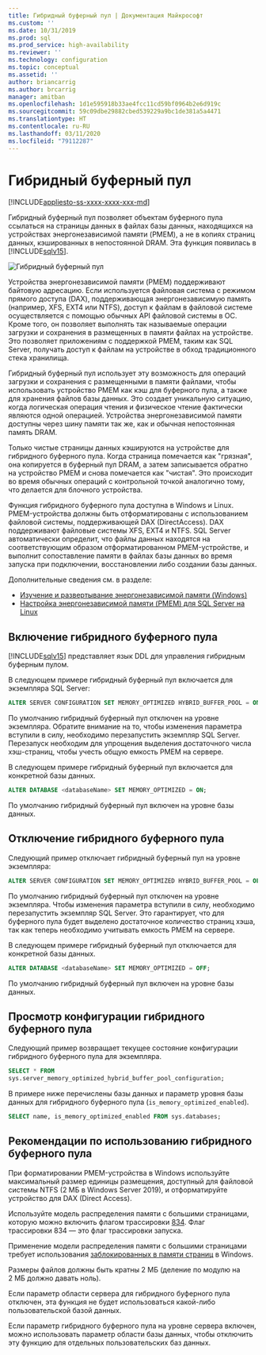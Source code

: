```yaml
---
title: Гибридный буферный пул | Документация Майкрософт
ms.custom: ''
ms.date: 10/31/2019
ms.prod: sql
ms.prod_service: high-availability
ms.reviewer: ''
ms.technology: configuration
ms.topic: conceptual
ms.assetid: ''
author: briancarrig
ms.author: brcarrig
manager: amitban
ms.openlocfilehash: 1d1e595918b33ae4fcc11cd59bf0964b2e6d919c
ms.sourcegitcommit: 59c09dbe29882cbed539229a9bc1de381a5a4471
ms.translationtype: HT
ms.contentlocale: ru-RU
ms.lasthandoff: 03/11/2020
ms.locfileid: "79112287"
---
```

# <a name="hybrid-buffer-pool"></a>Гибридный буферный пул
[!INCLUDE[appliesto-ss-xxxx-xxxx-xxx-md](../../includes/appliesto-ss-xxxx-xxxx-xxx-md.md)]

Гибридный буферный пул позволяет объектам буферного пула ссылаться на страницы данных в файлах базы данных, находящихся на устройствах энергонезависимой памяти (PMEM), а не в копиях страниц данных, кэшированных в непостоянной DRAM. Эта функция появилась в [!INCLUDE[sqlv15](../../includes/sssqlv15-md.md)].

![Гибридный буферный пул](./media/hybrid-buffer-pool.png)

Устройства энергонезависимой памяти (PMEM) поддерживают байтовую адресацию. Если используется файловая система с режимом прямого доступа (DAX), поддерживающая энергонезависимую память (например, XFS, EXT4 или NTFS), доступ к файлам в файловой системе осуществляется с помощью обычных API файловой системы в ОС. Кроме того, он позволяет выполнять так называемые операции загрузки и сохранения в размещенных в памяти файлах на устройстве. Это позволяет приложениям с поддержкой PMEM, таким как SQL Server, получать доступ к файлам на устройстве в обход традиционного стека хранилища.

Гибридный буферный пул использует эту возможность для операций загрузки и сохранения с размещенными в памяти файлами, чтобы использовать устройство PMEM как кэш для буферного пула, а также для хранения файлов базы данных. Это создает уникальную ситуацию, когда логическая операция чтения и физическое чтение фактически являются одной операцией. Устройства энергонезависимой памяти доступны через шину памяти так же, как и обычная непостоянная память DRAM.

Только чистые страницы данных кэшируются на устройстве для гибридного буферного пула. Когда страница помечается как "грязная", она копируется в буферный пул DRAM, а затем записывается обратно на устройство PMEM и снова помечается как "чистая". Это происходит во время обычных операций с контрольной точкой аналогично тому, что делается для блочного устройства.

Функция гибридного буферного пула доступна в Windows и Linux. PMEM-устройства должны быть отформатированы с использованием файловой системы, поддерживающей DAX (DirectAccess). DAX поддерживают файловые системы XFS, EXT4 и NTFS. SQL Server автоматически определит, что файлы данных находятся на соответствующим образом отформатированном PMEM-устройстве, и выполнит сопоставление памяти в файлах базы данных во время запуска при подключении, восстановлении либо создании базы данных.

Дополнительные сведения см. в разделе:

* [Изучение и развертывание энергонезависимой памяти (Windows)](/windows-server/storage/storage-spaces/deploy-pmem/)
* [Настройка энергонезависимой памяти (PMEM) для SQL Server на Linux](../../linux/sql-server-linux-configure-pmem.md)


## <a name="enable-hybrid-buffer-pool"></a>Включение гибридного буферного пула

[!INCLUDE[sqlv15](../../includes/sssqlv15-md.md)] представляет язык DDL для управления гибридным буферным пулом.

В следующем примере гибридный буферный пул включается для экземпляра SQL Server:

```sql
ALTER SERVER CONFIGURATION SET MEMORY_OPTIMIZED HYBRID_BUFFER_POOL = ON;
```

По умолчанию гибридный буферный пул отключен на уровне экземпляра. Обратите внимание на то, чтобы изменения параметра вступили в силу, необходимо перезапустить экземпляр SQL Server. Перезапуск необходим для упрощения выделения достаточного числа хэш-страниц, чтобы учесть общую емкость PMEM на сервере.

В следующем примере гибридный буферный пул включается для конкретной базы данных.

```sql
ALTER DATABASE <databaseName> SET MEMORY_OPTIMIZED = ON;
```

По умолчанию гибридный буферный пул включен на уровне базы данных.

## <a name="disable-hybrid-buffer-pool"></a>Отключение гибридного буферного пула

Следующий пример отключает гибридный буферный пул на уровне экземпляра:

```sql
ALTER SERVER CONFIGURATION SET MEMORY_OPTIMIZED HYBRID_BUFFER_POOL = OFF;
```

По умолчанию гибридный буферный пул отключен на уровне экземпляра. Чтобы изменения параметра вступили в силу, необходимо перезапустить экземпляр SQL Server. Это гарантирует, что для буферного пула будет выделено достаточное количество страниц хэша, так как теперь необходимо учитывать емкость PMEM на сервере.

В следующем примере гибридный буферный пул отключается для конкретной базы данных.

```sql
ALTER DATABASE <databaseName> SET MEMORY_OPTIMIZED = OFF;
```

По умолчанию гибридный буферный пул включен на уровне базы данных.

## <a name="view-hybrid-buffer-pool-configuration"></a>Просмотр конфигурации гибридного буферного пула

Следующий пример возвращает текущее состояние конфигурации гибридного буферного пула для экземпляра.

```sql
SELECT * FROM
sys.server_memory_optimized_hybrid_buffer_pool_configuration;
```

В примере ниже перечислены базы данных и параметр уровня базы данных для гибридного буферного пула (`is_memory_optimized_enabled`).

```sql
SELECT name, is_memory_optimized_enabled FROM sys.databases;
```

## <a name="best-practices-for-hybrid-buffer-pool"></a>Рекомендации по использованию гибридного буферного пула

При форматировании PMEM-устройства в Windows используйте максимальный размер единицы размещения, доступный для файловой системы NTFS (2 МБ в Windows Server 2019), и отформатируйте устройство для DAX (Direct Access).

Используйте модель распределения памяти с большими страницами, которую можно включить флагом трассировки [834](../../t-sql/database-console-commands/dbcc-traceon-trace-flags-transact-sql.md). Флаг трассировки 834 — это флаг трассировки запуска.

Применение модели распределения памяти с большими страницами требует использования [заблокированных в памяти страниц](./enable-the-lock-pages-in-memory-option-windows.md) в Windows.

Размеры файлов должны быть кратны 2 МБ (деление по модулю на 2 МБ должно давать ноль).

Если параметр области сервера для гибридного буферного пула отключен, эта функция не будет использоваться какой-либо пользовательской базой данных.

Если параметр гибридного буферного пула на уровне сервера включен, можно использовать параметр области базы данных, чтобы отключить эту функцию для отдельных пользовательских баз данных.
